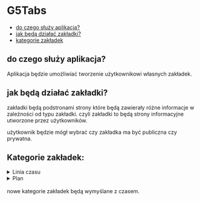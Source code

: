 # G5Tabs
* [do czego służy aplikacja?](#do-czego-służy-aplikacja)
* [jak będą działać zakładki?](#jak-będą-działać-zakładki)
* [kategorie zakładek](#kategorie-zakładek)

## do czego służy aplikacja?
Aplikacja będzie umożliwiać tworzenie użytkownikowi własnych zakładek.

## jak będą działać zakładki?
zakładki będą podstronami strony które będą zawierały różne informacje w zależności od typu zakładki. czyli zakładki to będą strony informacyjne utworzone przez użytkowników.

użytkownik będzie mógł wybrać czy zakładka ma być publiczna czy prywatna.

## Kategorie zakładek: 
<details>
<summary>Linia czasu</summary>
użytkownik w lini czasu mógłby  dodawać co się stało lub stanie w danym dniu. a następnie strona by generowała linie na środku ekranu a na górze lub dole generowała by pojemniki z informacjami umieszczonymi przez użytkownika.
</details>
<details>
<summary>Plan</summary>
użytkownik w planie może dodawać jakie ma plany na przyszłość. strona będzie wyświetlała liste z odliczaniem do każdego poszczególnego planu na przyszłość.
</details>
<br/>
nowe kategorie zakładek będą wymyślane z czasem. 

